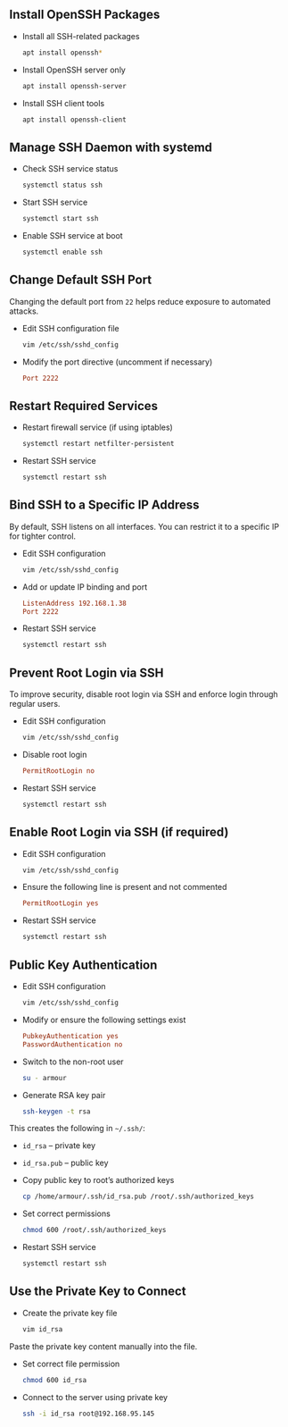 ## Install OpenSSH Packages

* Install all SSH-related packages

  ```bash
  apt install openssh*
  ```

* Install OpenSSH server only

  ```bash
  apt install openssh-server
  ```

* Install SSH client tools

  ```bash
  apt install openssh-client
  ```



## Manage SSH Daemon with systemd

* Check SSH service status

  ```bash
  systemctl status ssh
  ```

* Start SSH service

  ```bash
  systemctl start ssh
  ```

* Enable SSH service at boot

  ```bash
  systemctl enable ssh
  ```



## Change Default SSH Port

Changing the default port from `22` helps reduce exposure to automated attacks.

* Edit SSH configuration file

  ```bash
  vim /etc/ssh/sshd_config
  ```

* Modify the port directive (uncomment if necessary)

  ```conf
  Port 2222
  ```


## Restart Required Services

* Restart firewall service (if using iptables)

  ```bash
  systemctl restart netfilter-persistent
  ```

* Restart SSH service

  ```bash
  systemctl restart ssh
  ```



## Bind SSH to a Specific IP Address

By default, SSH listens on all interfaces. You can restrict it to a specific IP for tighter control.

* Edit SSH configuration

  ```bash
  vim /etc/ssh/sshd_config
  ```

* Add or update IP binding and port

  ```conf
  ListenAddress 192.168.1.38
  Port 2222
  ```

* Restart SSH service

  ```bash
  systemctl restart ssh
  ```



## Prevent Root Login via SSH

To improve security, disable root login via SSH and enforce login through regular users.

* Edit SSH configuration

  ```bash
  vim /etc/ssh/sshd_config
  ```

* Disable root login

  ```conf
  PermitRootLogin no
  ```

* Restart SSH service

  ```bash
  systemctl restart ssh
  ```



## Enable Root Login via SSH (if required)

* Edit SSH configuration

  ```bash
  vim /etc/ssh/sshd_config
  ```

* Ensure the following line is present and not commented

  ```conf
  PermitRootLogin yes
  ```

* Restart SSH service

  ```bash
  systemctl restart ssh
  ```



## Public Key Authentication

* Edit SSH configuration

  ```bash
  vim /etc/ssh/sshd_config
  ```

* Modify or ensure the following settings exist

  ```conf
  PubkeyAuthentication yes
  PasswordAuthentication no
  ```

* Switch to the non-root user

  ```bash
  su - armour
  ```

* Generate RSA key pair

  ```bash
  ssh-keygen -t rsa
  ```

This creates the following in `~/.ssh/`:

* `id_rsa` – private key

* `id_rsa.pub` – public key

* Copy public key to root’s authorized keys

  ```bash
  cp /home/armour/.ssh/id_rsa.pub /root/.ssh/authorized_keys
  ```

* Set correct permissions

  ```bash
  chmod 600 /root/.ssh/authorized_keys
  ```

* Restart SSH service

  ```bash
  systemctl restart ssh
  ```



## Use the Private Key to Connect

* Create the private key file

  ```bash
  vim id_rsa
  ```

Paste the private key content manually into the file.

* Set correct file permission

  ```bash
  chmod 600 id_rsa
  ```

* Connect to the server using private key

  ```bash
  ssh -i id_rsa root@192.168.95.145
  ```
